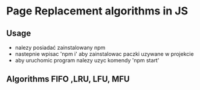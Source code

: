 # Page Replacement algorithms in JS

## Usage

-   nalezy posiadać zainstalowany npm
-   nastepnie wpisac 'npm i' aby zainstalowac paczki uzywane w projekcie
-   aby uruchomic program nalezy uzyc komendy 'npm start'

## Algorithms FIFO ,LRU, LFU, MFU
